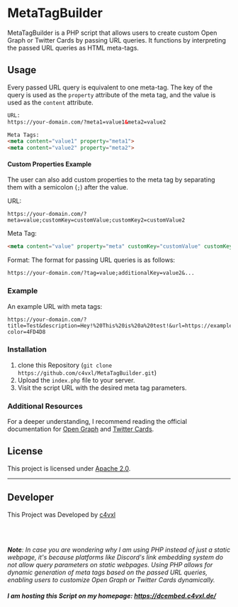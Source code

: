 # MetaTagBuilder

MetaTagBuilder is a PHP script that allows users to create custom Open Graph or Twitter Cards by passing URL queries. It functions by interpreting the passed URL queries as HTML meta-tags.

## Usage

Every passed URL query is equivalent to one meta-tag. The key of the query is used as the `property` attribute of the meta tag, and the value is used as the `content` attribute.



```html
URL:
https://your-domain.com/?meta1=value1&meta2=value2

Meta Tags:
<meta content="value1" property="meta1">
<meta content="value2" property="meta2">
```

#### Custom Properties Example
The user can also add custom properties to the meta tag by separating them with a semicolon (`;`) after the value.

URL:
```
https://your-domain.com/?meta=value;customKey=customValue;customKey2=customValue2
```
Meta Tag:
```html
<meta content="value" property="meta" customKey="customValue" customKey2="customValue2">
```

Format:
The format for passing URL queries is as follows:
```
https://your-domain.com/?tag=value;additionalKey=value2&...
```

### Example
An example URL with meta tags:
```
https://your-domain.com/?title=Test&description=Hey!%20This%20is%20a%20test!&url=https://example.com/&image=https://example.com/image.jpg&theme-color=4FD4D8
```

### Installation
1. clone this Repository (```git clone https://github.com/c4vxl/MetaTagBuilder.git```)
2. Upload the `index.php` file to your server.
3. Visit the script URL with the desired meta tag parameters.

### Additional Resources
For a deeper understanding, I recommend reading the official documentation for [Open Graph](https://ogp.me/) and [Twitter Cards](https://developer.x.com/en/docs/twitter-for-websites/cards/overview/markup).

## License

This project is licensed under [Apache 2.0](LICENSE).

---

## Developer
This Project was Developed by [c4vxl](https://c4vxl.de)

<br><br>

_**Note**: In case you are wondering why I am using PHP instead of just a static webpage, it's because platforms like Discord's link embedding system do not allow query parameters on static webpages. Using PHP allows for dynamic generation of meta tags based on the passed URL queries, enabling users to customize Open Graph or Twitter Cards dynamically._


##### I am hosting this Script on my homepage: https://dcembed.c4vxl.de/
